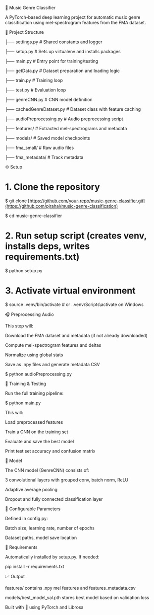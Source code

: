 🎵 Music Genre Classifier

A PyTorch-based deep learning project for automatic music genre classification using mel-spectrogram features from the FMA dataset.

📁 Project Structure

├── settings.py               # Shared constants and logger

├── setup.py                  # Sets up virtualenv and installs packages

├── main.py                   # Entry point for training/testing

├── getData.py                # Dataset preparation and loading logic

├── train.py                  # Training loop

├── test.py                   # Evaluation loop

├── genreCNN.py               # CNN model definition

├── cachedGenreDataset.py     # Dataset class with feature caching

├── audioPreprocessing.py     # Audio preprocessing script

├── features/                 # Extracted mel-spectrograms and metadata

├── models/                   # Saved model checkpoints

├── fma_small/                # Raw audio files

├── fma_metadata/             # Track metadata

⚙️ Setup

# 1. Clone the repository
$ git clone [https://github.com/your-repo/music-genre-classifier.git](https://github.com/pjrahal/music-genre-classification)

$ cd music-genre-classifier

# 2. Run setup script (creates venv, installs deps, writes requirements.txt)
$ python setup.py

# 3. Activate virtual environment
$ source .venv/bin/activate   # or .\.venv\Scripts\activate on Windows

🎧 Preprocessing Audio

This step will:

Download the FMA dataset and metadata (if not already downloaded)

Compute mel-spectrogram features and deltas

Normalize using global stats

Save as .npy files and generate metadata CSV

$ python audioPreprocessing.py

🚀 Training & Testing

Run the full training pipeline:

$ python main.py

This will:

Load preprocessed features

Train a CNN on the training set

Evaluate and save the best model

Print test set accuracy and confusion matrix

🧠 Model

The CNN model (GenreCNN) consists of:

3 convolutional layers with grouped conv, batch norm, ReLU

Adaptive average pooling

Dropout and fully connected classification layer

📝 Configurable Parameters

Defined in config.py:

Batch size, learning rate, number of epochs

Dataset paths, model save location

📄 Requirements

Automatically installed by setup.py. If needed:

pip install -r requirements.txt

📈 Output

features/ contains .npy mel features and features_metadata.csv

models/best_model_val.pth stores best model based on validation loss

Built with 💙 using PyTorch and Librosa
